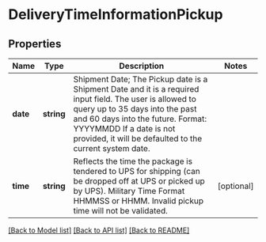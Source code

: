 # DeliveryTimeInformationPickup

## Properties
Name | Type | Description | Notes
------------ | ------------- | ------------- | -------------
**date** | **string** | Shipment Date; The Pickup date is a Shipment Date and it is a required input field.  The user is allowed to query up to 35 days into the past and 60 days into the future. Format: YYYYMMDD  If a date is not provided, it will be defaulted to the current system date. | 
**time** | **string** | Reflects the time the package is tendered to UPS for shipping (can be dropped off at UPS or picked up by UPS).  Military Time Format HHMMSS or HHMM.   Invalid pickup time will not be validated. | [optional] 

[[Back to Model list]](../../README.md#documentation-for-models) [[Back to API list]](../../README.md#documentation-for-api-endpoints) [[Back to README]](../../README.md)

